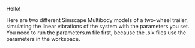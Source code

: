 Hello!

Here are two different Simscape Multibody models of a two-wheel trailer, simulating the linear vibrations of the system with the parameters you set.
You need to run the parameters.m file first, because the .slx files use the parameters in the workspace.
